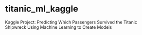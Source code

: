 # titanic_ml_kaggle
Kaggle Project: Predicting Which Passengers Survived the Titanic Shipwreck Using Machine Learning to Create Models

